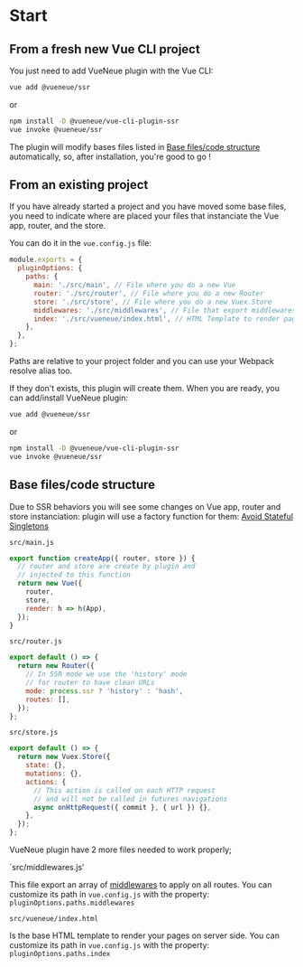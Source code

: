 # Start

## From a fresh new Vue CLI project

You just need to add VueNeue plugin with the Vue CLI:

```bash
vue add @vueneue/ssr
```

or

```bash
npm install -D @vueneue/vue-cli-plugin-ssr
vue invoke @vueneue/ssr
```

The plugin will modify bases files listed in [Base files/code structure](#base-files-code-structure)
automatically, so, after installation, you're good to go !

## From an existing project

If you have already started a project and you have moved some base files, you
need to indicate where are placed your files that instanciate the Vue app, router, and the store.

You can do it in the `vue.config.js` file:

```js
module.exports = {
  pluginOptions: {
    paths: {
      main: './src/main', // File where you do a new Vue
      router: './src/router', // File where you do a new Router
      store: './src/store', // File where you do a new Vuex.Store
      middlewares: './src/middlewares', // File that export middlewares array
      index: './src/vueneue/index.html', // HTML Template to render pages
    },
  },
};
```

Paths are relative to your project folder and you can use your Webpack resolve alias too.

If they don't exists, this plugin will create them. When you are ready,
you can add/install VueNeue plugin:

```bash
vue add @vueneue/ssr
```

or

```bash
npm install -D @vueneue/vue-cli-plugin-ssr
vue invoke @vueneue/ssr
```

## Base files/code structure

Due to SSR behaviors you will see some changes on Vue app, router and store
instanciation: plugin will use a factory function for them: [Avoid Stateful Singletons](https://ssr.vuejs.org/guide/structure.html#avoid-stateful-singletons)

`src/main.js`

```js
export function createApp({ router, store }) {
  // router and store are create by plugin and
  // injected to this function
  return new Vue({
    router,
    store,
    render: h => h(App),
  });
}
```

`src/router.js`

```js
export default () => {
  return new Router({
    // In SSR mode we use the 'history' mode
    // for router to have clean URLs
    mode: process.ssr ? 'history' : 'hash',
    routes: [],
  });
};
```

`src/store.js`

```js
export default () => {
  return new Vuex.Store({
    state: {},
    mutations: {},
    actions: {
      // This action is called on each HTTP request
      // and will not be called in futures navigations
      async onHttpRequest({ commit }, { url }) {},
    },
  });
};
```

VueNeue plugin have 2 more files needed to work properly;

`src/middlewares.js'

This file export an array of [middlewares]() to apply on all routes.
You can customize its path in `vue.config.js` with the property: `pluginOptions.paths.middlewares`

`src/vueneue/index.html`

Is the base HTML template to render your pages on server side.
You can customize its path in `vue.config.js` with the property: `pluginOptions.paths.index`

